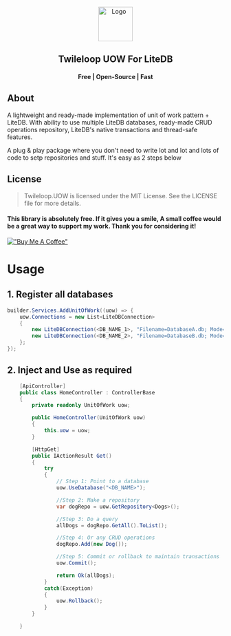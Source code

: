 <!-- PROJECT LOGO -->
<br />
<div align="center">
  <a href="https://github.com/sangeethnandakumar/Twileloop.UOW">
    <img src="https://iili.io/HeD5SzG.png" alt="Logo" width="80" height="80">
  </a>

  <h2 align="center"> Twileloop UOW For LiteDB </h2>
  <h4 align="center"> Free | Open-Source | Fast </h4>
</div>

## About
A lightweight and ready-made implementation of unit of work pattern + LiteDB. With ability to use multiple LiteDB databases, ready-made CRUD operations repository, LiteDB's native transactions and thread-safe features.

A plug & play package where you don't need to write lot and lot and lots of code to setp repositories and stuff. It's easy as 2 steps below

## License
> Twileloop.UOW is licensed under the MIT License. See the LICENSE file for more details.

#### This library is absolutely free. If it gives you a smile, A small coffee would be a great way to support my work. Thank you for considering it!
[!["Buy Me A Coffee"](https://www.buymeacoffee.com/assets/img/custom_images/orange_img.png)](https://www.buymeacoffee.com/sangeethnanda)

# Usage

## 1. Register all databases
```csharp
builder.Services.AddUnitOfWork((uow) => {
    uow.Connections = new List<LiteDBConnection>
    {
        new LiteDBConnection(<DB_NAME_1>, "Filename=DatabaseA.db; Mode=Shared; Password=****;"),
        new LiteDBConnection(<DB_NAME_2>, "Filename=DatabaseB.db; Mode=Shared; Password=****;")
    };
});
```

## 2. Inject and Use as required
```csharp
    [ApiController]
    public class HomeController : ControllerBase 
    {
        private readonly UnitOfWork uow;

        public HomeController(UnitOfWork uow)
        {
            this.uow = uow;
        }

        [HttpGet]
        public IActionResult Get() 
        {            
            try
            {
                // Step 1: Point to a database
                uow.UseDatabase("<DB_NAME>");

                //Step 2: Make a repository
                var dogRepo = uow.GetRepository<Dogs>();

                //Step 3: Do a query
                allDogs = dogRepo.GetAll().ToList();

                //Step 4: Or any CRUD operations
                dogRepo.Add(new Dog());

                //Step 5: Commit or rollback to maintain transactions
                uow.Commit();

                return Ok(allDogs);
            }
            catch(Exception)
            {
                uow.Rollback();
            }            
        }

    }
```
